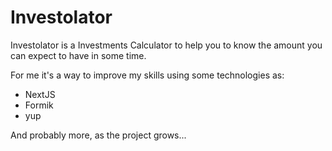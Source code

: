 # Investolator

Investolator is a Investments Calculator to help you to know the amount you can expect to have in some time.

For me it's a way to improve my skills using some technologies as:

- NextJS
- Formik
- yup

And probably more, as the project grows...

